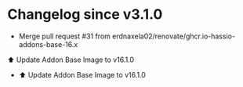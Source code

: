 # Changelog since v3.1.0
- Merge pull request #31 from erdnaxela02/renovate/ghcr.io-hassio-addons-base-16.x

⬆️ Update Addon Base Image to v16.1.0 
- ⬆️ Update Addon Base Image to v16.1.0 
